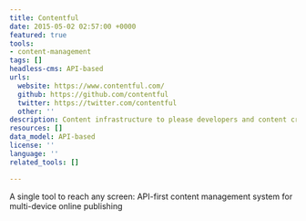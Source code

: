 ```yaml
---
title: Contentful
date: 2015-05-02 02:57:00 +0000
featured: true
tools:
- content-management
tags: []
headless-cms: API-based
urls:
  website: https://www.contentful.com/
  github: https://github.com/contentful
  twitter: https://twitter.com/contentful
  other: ''
description: Content infrastructure to please developers and content creators
resources: []
data_model: API-based
license: ''
language: ''
related_tools: []

---
```

A single tool to reach any screen: API-first content management system for multi-device online publishing
